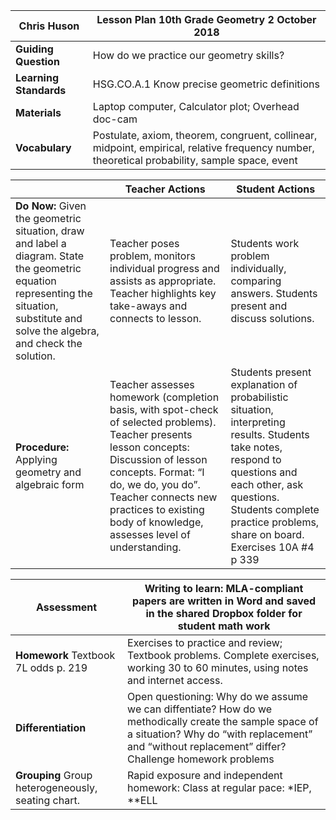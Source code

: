 
|Chris Huson |Lesson Plan 10th Grade Geometry  2 October 2018|
|---|---|
|**Guiding Question**|How do we practice our geometry skills?
|**Learning Standards**|HSG.CO.A.1 Know precise geometric definitions
|**Materials**|Laptop computer, Calculator plot; Overhead doc-cam|
|**Vocabulary**|Postulate, axiom, theorem, congruent, collinear, midpoint, empirical, relative frequency number, theoretical probability, sample space, event|

||Teacher Actions|Student Actions|
|---|---|---|
|**Do Now:** Given the geometric situation, draw and label a diagram. State the geometric equation representing the situation, substitute and solve the algebra, and check the solution. |Teacher poses problem, monitors individual progress and assists as appropriate. Teacher highlights key take-aways and connects to lesson.|Students work problem individually, comparing answers. Students present and discuss solutions.|
|**Procedure:** Applying geometry and algebraic form|Teacher assesses homework (completion basis, with spot-check of selected problems). Teacher presents lesson concepts: Discussion of lesson concepts. Format: “I do, we do, you do”. Teacher connects new practices to existing body of knowledge, assesses level of understanding.|Students present explanation of probabilistic situation, interpreting results. Students take notes, respond to questions and each other, ask questions. Students complete practice problems, share on board. Exercises 10A \#4 p 339|

|**Assessment**|Writing to learn: MLA-compliant papers are written in Word and saved in the shared Dropbox folder for student math work|
|---|---|
|**Homework** Textbook 7L odds p. 219|Exercises to practice and review; Textbook problems. Complete exercises, working 30 to 60 minutes, using notes and internet access.|
|**Differentiation**|Open questioning: Why do we assume we can diffentiate? How do we methodically create the sample space of a situation? Why do “with replacement” and “without replacement” differ? Challenge homework problems|
|**Grouping** Group heterogeneously, seating chart.|Rapid exposure and independent homework: Class at regular pace: \*IEP, \*\*ELL|
<!--stackedit_data:
eyJoaXN0b3J5IjpbMjI0NTExODk2LDE0MzQwNzU2NzMsLTEzOD
UyNDk1MTAsLTE4MTA1NTMyOTksMTg1ODYyMzQwNCwtMjEzMjU1
MTAxMV19
-->
